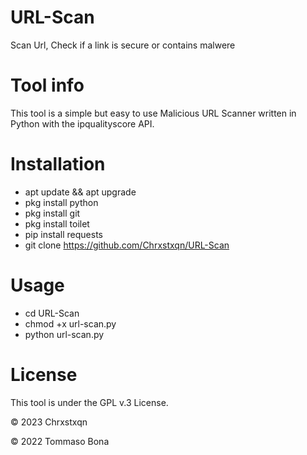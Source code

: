 # URL-Scan
Scan Url, Check if a link is secure or contains malwere


# Tool info
This tool is a simple but easy to use Malicious URL Scanner written in Python with the ipqualityscore API.

# Installation
* apt update && apt upgrade
* pkg install python
* pkg install git
* pkg install toilet
* pip install requests
* git clone https://github.com/Chrxstxqn/URL-Scan

# Usage
* cd URL-Scan
* chmod +x url-scan.py
* python url-scan.py

# License
This tool is under the GPL v.3 License.

© 2023 Chrxstxqn



© 2022 Tommaso Bona
